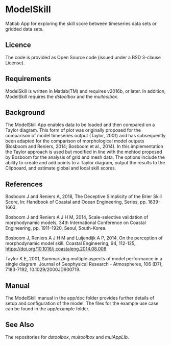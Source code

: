 # ModelSkill
Matlab App for exploring the skill score between timeseries data sets or gridded data sets.

## Licence
The code is provided as Open Source code (issued under a BSD 3-clause License).

## Requirements
ModelSkill is written in Matlab(TM) and requires v2016b, or later. In addition, ModelSkill requires the _dstoolbox_ and the _muitoolbox_.

## Background
The ModelSkill App enables data to be loaded and then compared on a Taylor diagram. This form of plot was originally proposed for the 
comparison of model timeseries output (Taylor, 2001) and has subsequently been adapted for the comparison of morphological model outputs (Bosboom and Reniers, 2014; Bosboom et al., 2014). In this implementation the Taylor approach is used but modified in line with the mehtod proposed by Bosboom for the analysis of grid and mesh data. The options include the ability to create and add points to a Taylor diagram, output the results to the Clipboard, and estimate global and local skill scores.

## References
Bosboom J and Reniers A, 2018, The Deceptive Simplicity of the Brier Skill Score, In: Handbook of Coastal and Ocean Engineering, Series, pp. 1639-1663.

Bosboom J and Reniers A J H M, 2014, Scale-selective validation of morphodynamic models, 34th International Conference on Coastal Engineering, pp. 1911–1920, Seoul, South-Korea.

Bosboom J, Reniers A J H M and Luijendijk A P, 2014, On the perception of morphodynamic model skill. Coastal Engineering, 94, 112-125, https://doi.org/10.1016/j.coastaleng.2014.08.008.

Taylor K E, 2001, Summarizing multiple aspects of model performance in a single diagram. Journal of Geophysical Research - Atmospheres, 106 (D7), 7183-7192, 10.1029/2000JD900719.

## Manual
The ModelSkill manual in the app/doc folder provides further details of setup and configuration of the model. The files for the example use case can be found in the app/example folder. 

## See Also
The repositories for _dstoolbox_, _muitoolbox_ and _muiAppLIb_.